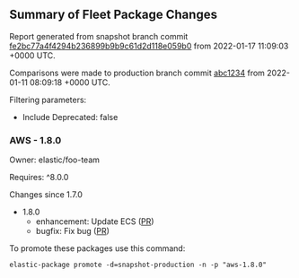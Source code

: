 ## Summary of Fleet Package Changes

Report generated from snapshot branch commit
[fe2bc77a4f4294b236899b9b9c61d2d118e059b0](
https://github.com/elastic/package-storage/commit/fe2bc77a4f4294b236899b9b9c61d2d118e059b0)
from 2022-01-17 11:09:03 &#43;0000 UTC.

Comparisons were made to production branch commit
[abc1234](
https://github.com/elastic/package-storage/commit/abc1234)
from 2022-01-11 08:09:18 &#43;0000 UTC.

Filtering parameters:

  - Include Deprecated: false


### AWS - 1.8.0
Owner: elastic/foo-team

Requires: ^8.0.0

Changes since 1.7.0

  - 1.8.0
     - enhancement: Update ECS ([PR](https://github.com/elastic/integrations/pull/123))
     - bugfix: Fix bug ([PR](https://github.com/elastic/integrations/pull/124))
  




To promote these packages use this command:

`elastic-package promote -d=snapshot-production -n -p "aws-1.8.0"`
